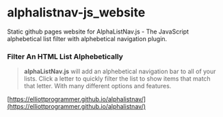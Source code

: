 # alphalistnav-js_website

Static github pages website for AlphaListNav.js - The JavaScript alphebetical list filter with alphebetical navigation plugin.

### Filter An HTML List Alphebetically

> **alphaListNav.js** will add an alphebetical navigation bar to all of your lists. Click a letter to quickly filter the list to show items that match that letter. With many different options and features.

[https://elliottprogrammer.github.io/alphalistnav/](https://elliottprogrammer.github.io/alphalistnav/)


